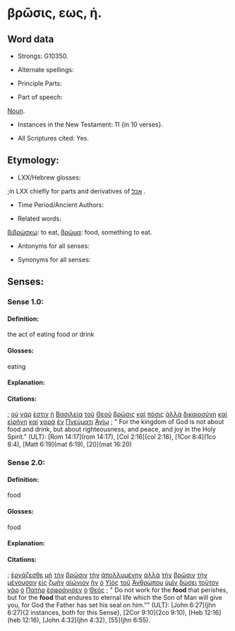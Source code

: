 # βρῶσις, εως, ἡ.

<!-- Status: S2=NeedsFinalCheck -->
<!-- Lexica used for edits: LN MM BDAG-->

## Word data

* Strongs: G10350.


* Alternate spellings: 

* Principle Parts: 

* Part of speech: 

[Noun](http://ugg.readthedocs.io/en/latest/noun.html). 

* Instances in the New Testament: 11 {in 10 verses}.

* All Scriptures cited: Yes.

## Etymology: 

* LXX/Hebrew glosses: 

;in LXX chiefly for parts and derivatives of [אכל](//en-uhal/H0398) .

* Time Period/Ancient Authors: 

* Related words: 

[βιβρώσκω](../G09770/01.md): to eat,
[βρῶμα](../G10330/01.md): food, something to eat.

* Antonyms for all senses:

* Synonyms for all senses: 

## Senses:

### Sense  1.0: 

#### Definition: 

the act of eating food or drink

#### Glosses: 

eating

#### Explanation: 

#### Citations: 

; [οὐ](../G37560/01.md) [γάρ](../G10630/01.md) [ἐστιν](../G99999/01.md) [ἡ](../G35880/01.md) [Βασιλεία](../G09320/01.md) [τοῦ](../G35880/01.md) [Θεοῦ](../G23160/01.md) [βρῶσις](../G10350/01.md) [καὶ](../G25320/01.md) [πόσις](../G42130/01.md) [ἀλλὰ](../G02350/01.md) [δικαιοσύνη](../G13430/01.md) [καὶ](../G25320/01.md) [εἰρήνη](../G15150/01.md) [καὶ](../G25320/01.md) [χαρὰ](../G54790/01.md) [ἐν](../G17220/01.md) [Πνεύματι](../G41510/01.md) [Ἁγίῳ](../G00400/01.md)
; " For the kingdom of God is not about food and drink, but about righteousness, and peace, and joy in the Holy Spirit." (ULT): 
[Rom 14:17](rom 14:17), [Col 2:16](col 2:16), [1Cor 8:4](1co 8:4), [Matt 6:19](mat 6:19), [20](mat 16:20)

### Sense  2.0: 

#### Definition:  

food

#### Glosses: 

food

#### Explanation: 


#### Citations: 

; [ἐργάζεσθε](../G20380/01.md) [μὴ](../G33610/01.md) [τὴν](../G35880/01.md) [βρῶσιν](../G10350/01.md) [τὴν](../G35880/01.md) [ἀπολλυμένην](../G06220/01.md) [ἀλλὰ](../G02350/01.md) [τὴν](../G35880/01.md) [βρῶσιν](../G10350/01.md) [τὴν](../G35880/01.md) [μένουσαν](../G33060/01.md) [εἰς](../G15190/01.md) [ζωὴν](../G22220/01.md) [αἰώνιον](../G01660/01.md) [ἣν](../G37390/01.md) [ὁ](../G35880/01.md) [Υἱὸς](../G52070/01.md) [τοῦ](../G35880/01.md) [Ἀνθρώπου](../G04440/01.md) [ὑμῖν](../G47710/01.md) [δώσει](../G13250/01.md) [τοῦτον](../G37780/01.md) [γὰρ](../G10630/01.md) [ὁ](../G35880/01.md) [Πατὴρ](../G39620/01.md) [ἐσφράγισεν](../G49720/01.md) [ὁ](../G35880/01.md) [Θεός](../G23160/01.md)
; " Do not work for the **food** that perishes, but for the **food** that endures to eternal life which the Son of Man will give you, for God the Father has set his seal on him."" (ULT): 
[John 6:27](jhn 6:27){2 instances, both for this Sense}, [2Cor 9:10](2co 9:10), [Heb 12:16](heb 12:16), [John 4:32](jhn 4:32), [55](jhn 6:55).

